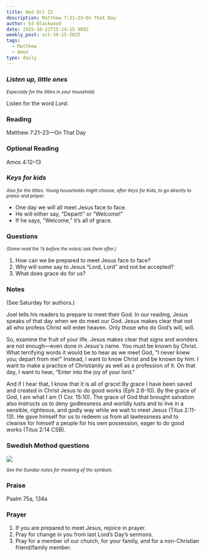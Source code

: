 ```yaml
---
title: Wed Oct 22
description: Matthew 7:21–23—On That Day
author: Ed Blackwood
date: 2025-10-22T15:14:15.968Z
weekly_post: oct-19-25-2025
tags:
  - Matthew
  - Amos
type: daily
---
```

### *Listen up, little ones*

<div><small><i>Especially for the littles in your household.</i></small></div>

Listen for the word *Lord*.

### Reading

Matthew 7:21–23—On That Day

### Optional Reading

Amos 4:12–13

### *Keys for kids*

<div><small><i>Also for the littles. Young households might choose, after Keys for Kids, to go directly to praise and prayer.</i></small></div>

* One day we will all meet Jesus face to face.
* He will either say, “Depart!” or “Welcome!”
* If he says, “Welcome,” it’s all of grace.

### Questions

<div><small><i>(Some read the ?s before the notes/ ask them after.)</i></small></div>

1. How can we be prepared to meet Jesus face to face?
2. Why will some say to Jesus “Lord, Lord” and not be accepted?
3. What does grace do for us?

### Notes

(See Saturday for authors.)	

Joel tells his readers to prepare to meet their God. In our reading, Jesus speaks of that day when we do meet our God. Jesus makes clear that not all who profess Christ will enter heaven. Only those who do God’s will, will. 

So, examine the fruit of your life. Jesus makes clear that signs and wonders are not enough—even done in Jesus's name. You must be known by Christ. What terrifying words it would be to hear as we meet God, "I never knew you; depart from me!" Instead, I want to know Christ and be known by him. I want to make a practice of Christianity as well as a profession of it. On that day, I want to hear, “Enter into the joy of your lord.”

And if I hear that, I know that it is all of grace! By grace I have been saved and created in Christ Jesus to do good works (Eph 2:8-10). By the grace of God, I am what I am (1 Cor. 15:10). The grace of God that brought salvation also instructs us to deny godlessness and worldly lusts and to live in a sensible, righteous, and godly way while we wait to meet Jesus (Titus 2:11-13). He gave himself for us to redeem us from all lawlessness and to cleanse for himself a people for his own possession, eager to do good works (Titus 2:14 CSB).

### Swedish Method questions

![](/static/img/family_worship_study_ed-swedish_questions.png)

<div><small><i>See the Sunday notes for meaning of the symbols.</i></small></div>

### Praise

P﻿salm 75a, 134a

### Prayer

1. If you are prepared to meet Jesus, rejoice in prayer.
2. Pray for change in you from last Lord’s Day’s sermons.
3. Pray for a member of our church, for your family, and for a non-Christian friend/family member.